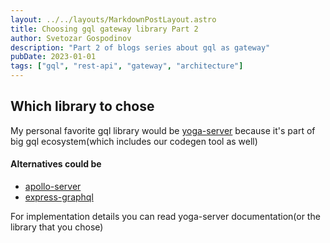 ```yaml
---
layout: ../../layouts/MarkdownPostLayout.astro
title: Choosing gql gateway library Part 2
author: Svetozar Gospodinov
description: "Part 2 of blogs series about gql as gateway"
pubDate: 2023-01-01
tags: ["gql", "rest-api", "gateway", "architecture"]
---
```


## Which library to chose

My personal favorite gql library would be [yoga-server](https://the-guild.dev/graphql/yoga-server) because it's part of big gql ecosystem(which includes our codegen tool as well)

#### Alternatives could be

- [apollo-server](https://www.apollographql.com/docs/apollo-server/)
- [express-graphql](https://graphql.org/graphql-js/running-an-express-graphql-server/)

For implementation details you can read yoga-server documentation(or the library that you chose)
